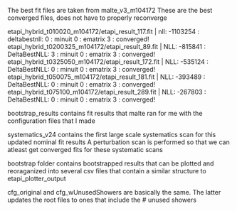 The best fit files are taken from malte_v3_m104172
These are the best converged files, does not have to properly reconverge

etapi_hybrid_t010020_m104172/etapi_result_117.fit | nll: -1103254 : deltabestnll: 0 : minuit 0 : ematrix 3 : converged!
etapi_hybrid_t0200325_m104172/etapi_result_89.fit | NLL: -815841 : DeltaBestNLL: 3 : minuit 0 : ematrix 3 : converged!
etapi_hybrid_t0325050_m104172/etapi_result_172.fit | NLL: -535124 : DeltaBestNLL: 0 : minuit 0 : ematrix 3 : converged!
etapi_hybrid_t050075_m104172/etapi_result_181.fit | NLL: -393489 : DeltaBestNLL: 0 : minuit 0 : ematrix 3 : converged!
etapi_hybrid_t075100_m104172/etapi_result_289.fit | NLL: -267803 : DeltaBestNLL: 0 : minuit 0 : ematrix 3 : converged!

bootstrap_results contains fit results that malte ran for me with the configuration files that I made

systematics_v24 contains the first large scale systematics scan for this updated nominal fit results
A perturbation scan is performed so that we can atleast get converged fits for these systematic scans

bootstrap folder contains bootstrapped results that can be plotted and reoraganized into several csv files that contain a similar structure to etapi_plotter_output

cfg_original and cfg_wUnusedShowers are basically the same. The latter updates the root files to ones that include the # unused showers
